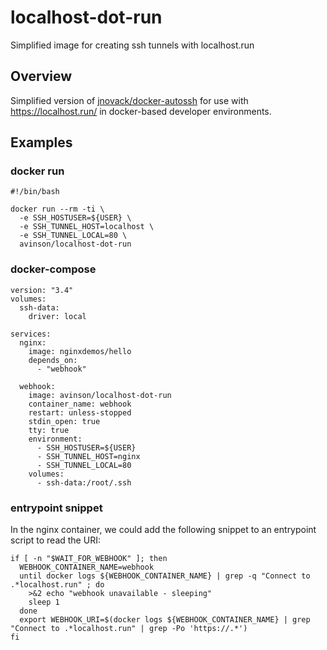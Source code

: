 # localhost-dot-run
Simplified image for creating ssh tunnels with localhost.run

## Overview

Simplified version of [jnovack/docker-autossh](https://github.com/jnovack/docker-autossh) for use with https://localhost.run/ in docker-based developer environments.

## Examples

### docker run

```
#!/bin/bash

docker run --rm -ti \
  -e SSH_HOSTUSER=${USER} \
  -e SSH_TUNNEL_HOST=localhost \
  -e SSH_TUNNEL_LOCAL=80 \
  avinson/localhost-dot-run
  ```

### docker-compose

```
version: "3.4"
volumes:
  ssh-data:
    driver: local

services:
  nginx:
    image: nginxdemos/hello
    depends_on:
      - "webhook"

  webhook:
    image: avinson/localhost-dot-run
    container_name: webhook
    restart: unless-stopped
    stdin_open: true
    tty: true
    environment:
      - SSH_HOSTUSER=${USER}
      - SSH_TUNNEL_HOST=nginx
      - SSH_TUNNEL_LOCAL=80
    volumes:
      - ssh-data:/root/.ssh
```

### entrypoint snippet ###

In the nginx container, we could add the following snippet to an entrypoint script to read the URI:

```
if [ -n "$WAIT_FOR_WEBHOOK" ]; then
  WEBHOOK_CONTAINER_NAME=webhook
  until docker logs ${WEBHOOK_CONTAINER_NAME} | grep -q "Connect to .*localhost.run" ; do
    >&2 echo "webhook unavailable - sleeping"
    sleep 1
  done
  export WEBHOOK_URI=$(docker logs ${WEBHOOK_CONTAINER_NAME} | grep "Connect to .*localhost.run" | grep -Po 'https://.*')
fi
```
